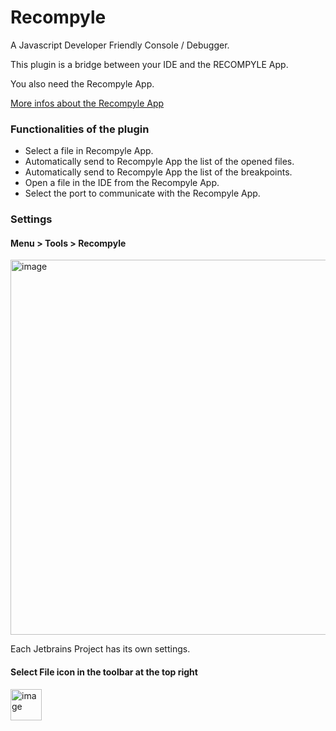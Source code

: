 <!-- Plugin description -->
# Recompyle

A Javascript Developer Friendly Console / Debugger.

This plugin is a bridge between your IDE and the RECOMPYLE App.

You also need the Recompyle App.

[More infos about the Recompyle App](https://github.com/recompyle/recompyle)

### Functionalities of the plugin

- Select a file in Recompyle App.
- Automatically send to Recompyle App the list of the opened files.
- Automatically send to Recompyle App the list of the breakpoints.
- Open a file in the IDE from the Recompyle App.
- Select the port to communicate with the Recompyle App.

### Settings 

#### Menu > Tools  > Recompyle


<img src="https://asset.recompyle.com/readme/jetbrains/jetbrains-menu.png" alt="image" width="600" height="auto">

Each Jetbrains Project has its own settings.


#### Select File icon in the toolbar at the top right

<img src="https://asset.recompyle.com/readme/jetbrains/recompyle-icon-task-bar.png" alt="image" width="50" height="auto">


<!-- Plugin description end -->